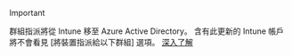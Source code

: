 >[!Important]
>群組指派將從 Intune 移至 Azure Active Directory。 含有此更新的 Intune 帳戶將不會看見 [將裝置指派給以下群組] 選項。 [深入了解](/intune/deploy-use/ios-device-enrollment-program-in-microsoft-intune#changes-to-intune-group-assignments)


<!--HONumber=Dec16_HO2-->


